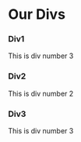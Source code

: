 <html>
    <head>
        <link rel="stylesheet" href="https://github.com/theonlycastiel291101/myStorage/blob/e21a823c2b994ff66b8c91c7fc3257131634a2a9/Coursera/CSS/style.css">
    </head>
    <body>
        <h1>Our Divs</h1>
        <div id="div-1">
            <h3>Div1</h3>
            <p>This is div number 3</p>
        </div>
        <div id="div-2">
            <h3>Div2</h3>
            <p>This is div number 2</p>
        </div>
        <div id="div-3">
            <h3>Div3</h3>
            <p>This is div number 3</p>
        </div>
    </body>
</html>
